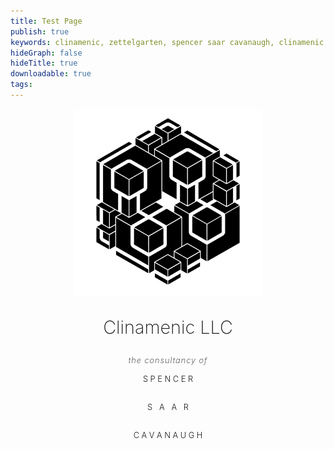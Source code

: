 ```yaml
---
title: Test Page
publish: true
keywords: clinamenic, zettelgarten, spencer saar cavanaugh, clinamenic LLC, zettelkasten, digital garden, hypergraph
hideGraph: false
hideTitle: true
downloadable: true
tags:
---
```


<div class="tri-column">

<div class="side-column">
<div class="text-box" id="l1" style="height: 25%;"></div>
<div class="text-box" id="l2" style="height: 25%;"></div>
<div class="text-box" id="l3" style="height: 25%;"></div>
<div class="text-box" id="l4" style="height: 25%;"></div>
</div>

<div class="text-box" style="padding-bottom: 2rem;">
  <div class="clinamenic-cube" style="text-align: center; justify-content: center;">
    <img
      src="https://github.com/Clinamenic/Zettelgarten/blob/v4/quartz/static/img/SSC_Cube_Ivory.gif?raw=true"
      width="300px"
      height="300px"
      alt="Clinamenic Cube"
    />
  </div>
  <p class="body-p" style="animation: fade-in 3s ease-in; font-size: 1.8rem; font-weight: 200; text-align: center;">Clinamenic LLC</p>
  <p class="body-p" style="animation: fade-in 3s ease-in; font-size: 0.8rem; font-weight: 200; letter-spacing: 1px; text-align: center; font-style: italic; margin: 0.6rem 0rem 0.4rem 0rem;">the consultancy of</p>
  <p class="body-p" style="animation: fade-in 3s ease-in; font-size: 0.8rem; font-weight: 300; text-align: center; font-style: normal; line-height: 1.2rem;">S P E N C E R</p>
  <div style="display: flex; justify-content: center;">
    <p class="body-p" style="animation: fade-down 5s ease-in-out; font-size: 0.8rem; font-weight: 300; text-align: center; position: relative; font-style: normal; line-height: 1.2rem;">S&nbsp;&nbsp;&nbsp;</p>
    <p class="body-p" style="animation: fade-up 5s ease-in-out; font-size: 0.8rem; font-weight: 300; text-align: center; position: relative; font-style: normal; line-height: 1.2rem;">A&nbsp;&nbsp;&nbsp;A</p>
    <p class="body-p" style="animation: fade-down 5s ease-in-out; font-size: 0.8rem; font-weight: 300; text-align: center; position: relative; font-style: normal; line-height: 1.2rem;">&nbsp;&nbsp;&nbsp;R</p>
  </div>
  <p class="body-p" style="animation: fade-in 3s ease-in; font-size: 0.8rem; font-weight: 300; text-align: center; font-style: normal; line-height: 1.2rem;">C A V A N A U G H</p>
</div>

<div class="side-column">
<div class="text-box" id="r1" style="height: 25%;"></div>
<div class="text-box" id="r2" style="height: 25%;"></div>
<div class="text-box" id="r3" style="height: 25%;"></div>
<div class="text-box" id="r4" style="height: 25%;"></div>
</div>

</div>
